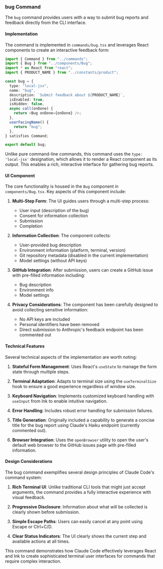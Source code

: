 ### bug Command

The `bug` command provides users with a way to submit bug reports and feedback directly from the CLI interface.

#### Implementation

The command is implemented in `commands/bug.tsx` and leverages React components to create an interactive feedback form:

```typescript
import { Command } from "../commands";
import { Bug } from "../components/Bug";
import * as React from "react";
import { PRODUCT_NAME } from "../constants/product";

const bug = {
  type: "local-jsx",
  name: "bug",
  description: `Submit feedback about ${PRODUCT_NAME}`,
  isEnabled: true,
  isHidden: false,
  async call(onDone) {
    return <Bug onDone={onDone} />;
  },
  userFacingName() {
    return "bug";
  },
} satisfies Command;

export default bug;
```

Unlike pure command-line commands, this command uses the `type: 'local-jsx'` designation, which allows it to render a React component as its output. This enables a rich, interactive interface for gathering bug reports.

#### UI Component

The core functionality is housed in the `Bug` component in `components/Bug.tsx`. Key aspects of this component include:

1. **Multi-Step Form**: The UI guides users through a multi-step process:

   - User input (description of the bug)
   - Consent for information collection
   - Submission
   - Completion

2. **Information Collection**: The component collects:

   - User-provided bug description
   - Environment information (platform, terminal, version)
   - Git repository metadata (disabled in the current implementation)
   - Model settings (without API keys)

3. **GitHub Integration**: After submission, users can create a GitHub issue with pre-filled information including:

   - Bug description
   - Environment info
   - Model settings

4. **Privacy Considerations**: The component has been carefully designed to avoid collecting sensitive information:
   - No API keys are included
   - Personal identifiers have been removed
   - Direct submission to Anthropic's feedback endpoint has been commented out

#### Technical Features

Several technical aspects of the implementation are worth noting:

1. **Stateful Form Management**: Uses React's `useState` to manage the form state through multiple steps.

2. **Terminal Adaptation**: Adapts to terminal size using the `useTerminalSize` hook to ensure a good experience regardless of window size.

3. **Keyboard Navigation**: Implements customized keyboard handling with `useInput` from Ink to enable intuitive navigation.

4. **Error Handling**: Includes robust error handling for submission failures.

5. **Title Generation**: Originally included a capability to generate a concise title for the bug report using Claude's Haiku endpoint (currently commented out).

6. **Browser Integration**: Uses the `openBrowser` utility to open the user's default web browser to the GitHub issues page with pre-filled information.

#### Design Considerations

The bug command exemplifies several design principles of Claude Code's command system:

1. **Rich Terminal UI**: Unlike traditional CLI tools that might just accept arguments, the command provides a fully interactive experience with visual feedback.

2. **Progressive Disclosure**: Information about what will be collected is clearly shown before submission.

3. **Simple Escape Paths**: Users can easily cancel at any point using Escape or Ctrl+C/D.

4. **Clear Status Indicators**: The UI clearly shows the current step and available actions at all times.

This command demonstrates how Claude Code effectively leverages React and Ink to create sophisticated terminal user interfaces for commands that require complex interaction.

